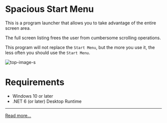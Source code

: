 # Spacious Start Menu

This is a program launcher that allows you to take advantage of the entire screen area.

The full screen listing frees the user from cumbersome scrolling operations.

This program will not replace the `Start Menu`, but the more you use it, the less often you should use the `Start Menu`.

![top-image-s](https://user-images.githubusercontent.com/99333667/182944735-3677bf49-d06a-430c-a575-447c9b5f93a3.png)

# Requirements

- Windows 10 or later
- .NET 6 (or later) Desktop Runtime

---

[Read more...](https://3xkesgjqsmeqlafumv9qikf8i9y7bf1d6njguxg.github.io/spacious-start-menu/)
